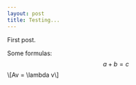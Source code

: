 ```yaml
---
layout: post
title: Testing...
---
```


First post.

Some formulas: 
$$a + b = c$$
\\[Av = \lambda v\\] 

